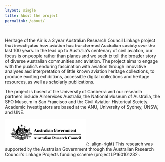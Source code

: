 ```yaml
---
layout: single
title: About the project
permalink: /about/
---
```

<br>
Heritage of the Air is a 3 year Australian Research Council Linkage project that investigates how aviation has transformed Australian society over the last 100 years. In the lead up to Australia’s centenary of civil aviation, our focus is on people rather than planes and we seek to tell the broader story of diverse Australian communities and aviation. The project aims to engage with the public’s enduring fascination with aviation through innovative analyses and interpretation of little known aviation heritage collections, to produce exciting exhibitions, accessible digital collections and heritage resources, as well as scholarly publications.

The project is based at the University of Canberra and our research partners include Airservices Australia, the National Museum of Australia, the SFO Museum in San Francisco and the Civil Aviation Historical Society. Academic investigators are based at the ANU, University of Sydney, UNSW, and UNE.

![ARC logo](/assets/images/arc.png){: .align-right}
This research was supported by the Australian Government through the Australian Research Council's Linkage Projects funding scheme (project LP160101232).
